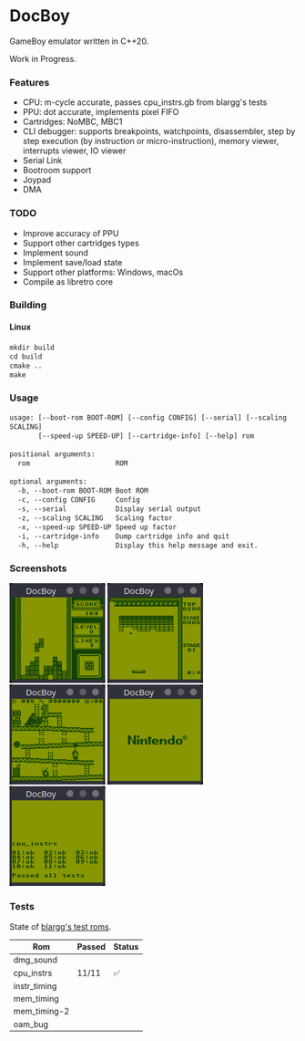# DocBoy

GameBoy emulator written in C++20.

Work in Progress.

### Features

* CPU: m-cycle accurate, passes cpu_instrs.gb from blargg's tests
* PPU: dot accurate, implements pixel FIFO
* Cartridges: NoMBC, MBC1
* CLI debugger: supports breakpoints, watchpoints, disassembler, step by step execution (by instruction or micro-instruction), memory viewer, interrupts viewer, IO viewer
* Serial Link
* Bootroom support
* Joypad
* DMA

### TODO
* Improve accuracy of PPU
* Support other cartridges types
* Implement sound
* Implement save/load state
* Support other platforms: Windows, macOs
* Compile as libretro core

### Building

#### Linux

```
mkdir build
cd build
cmake ..
make
```


### Usage

```
usage: [--boot-rom BOOT-ROM] [--config CONFIG] [--serial] [--scaling SCALING]
       [--speed-up SPEED-UP] [--cartridge-info] [--help] rom

positional arguments:
  rom                     ROM

optional arguments:
  -b, --boot-rom BOOT-ROM Boot ROM
  -c, --config CONFIG     Config
  -s, --serial            Display serial output
  -z, --scaling SCALING   Scaling factor
  -x, --speed-up SPEED-UP Speed up factor
  -i, --cartridge-info    Dump cartridge info and quit
  -h, --help              Display this help message and exit.
```


### Screenshots

![Tetris](images/tetris.png)
![Alleyway](images/alleyway.png)
![Donkey Kong](images/donkey-kong.png)
![DMG boot](images/dmg_boot.png)
![Blargg's cpu_instr boot](images/cpu_instrs.png)

### Tests

State of [blargg's test roms](https://github.com/retrio/gb-test-roms).

| Rom          | Passed | Status             |
|--------------|--------|--------------------|
| dmg_sound    |        |                    |
| cpu_instrs   | 11/11  | :white_check_mark: |
| instr_timing |        |                    |
| mem_timing   |        |                    |
| mem_timing-2 |        |                    |
| oam_bug      |        |                    |



